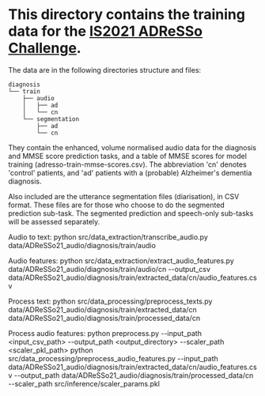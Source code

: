 # This directory contains the training data for the [IS2021 ADReSSo Challenge](https://edin.ac/3p1cyaI).

The data are in the following directories structure and files:

```
diagnosis
└── train
    ├── audio
    │   ├── ad
    │   └── cn
    └── segmentation
        ├── ad
        └── cn
```

They contain the enhanced, volume normalised audio data for the
diagnosis and MMSE score prediction tasks, and a table of MMSE scores
for model training (adresso-train-mmse-scores.csv). The abbreviation
'cn' denotes 'control' patients, and 'ad' patients with a (probable)
Alzheimer's dementia diagnosis.

Also included are the utterance segmentation files (diarisation), in
CSV format. These files are for those who choose to do the segmented
prediction sub-task. The segmented prediction and speech-only
sub-tasks will be assessed separately.

Audio to text:
python src/data_extraction/transcribe_audio.py data/ADReSSo21_audio/diagnosis/train/audio

Audio features:
python src/data_extraction/extract_audio_features.py data/ADReSSo21_audio/diagnosis/train/audio/cn --output_csv data/ADReSSo21_audio/diagnosis/train/extracted_data/cn/audio_features.csv  

Process text:
python src/data_processing/preprocess_texts.py data/ADReSSo21_audio/diagnosis/train/extracted_data/cn data/ADReSSo21_audio/diagnosis/train/processed_data/cn

Process audio features:
python preprocess.py --input_path <input_csv_path> --output_path <output_directory> --scaler_path <scaler_pkl_path>
python src/data_processing/preprocess_audio_features.py --input_path data/ADReSSo21_audio/diagnosis/train/extracted_data/cn/audio_features.csv --output_path data/ADReSSo21_audio/diagnosis/train/processed_data/cn --scaler_path src/inference/scaler_params.pkl 





